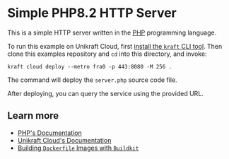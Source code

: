 # Simple PHP8.2 HTTP Server

This is a simple HTTP server written in the [PHP](https://www.php.net/) programming language.

To run this example on Unikraft Cloud, first [install the `kraft` CLI tool](https://unikraft.org/docs/cli).
Then clone this examples repository and `cd` into this directory, and invoke:

```console
kraft cloud deploy --metro fra0 -p 443:8080 -M 256 .
```

The command will deploy the `server.php` source code file.

After deploying, you can query the service using the provided URL.

## Learn more

- [PHP's Documentation](https://www.php.net/docs.php)
- [Unikraft Cloud's Documentation](https://unikraft.cloud/docs/)
- [Building `Dockerfile` Images with `Buildkit`](https://unikraft.org/guides/building-dockerfile-images-with-buildkit)
